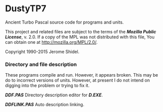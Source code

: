 # DustyTP7
Ancient Turbo Pascal source code for programs and units.

This project and related files are subject to the terms of the **_Mozilla Public License_**, 
v. 2.0. If a copy of the MPL was not distributed with this file, You can obtain one at 
http://mozilla.org/MPL/2.0/.

Copyright 1990-2015 Jerome Shidel.

### Directory and file description

These programs compile and run. However, it appears broken. This may be do to incorrect
versions of units. However, at present I do not intend on digging into the problem or trying 
to fix it.

**_DDF.PAS_** Directory description editor for **_D.EXE_**. 

**_DDFLINK.PAS_** Auto description linking.
